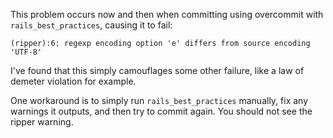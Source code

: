 This problem occurs now and then when committing using overcommit with `rails_best_practices`, causing it to fail:

```
(ripper):6: regexp encoding option 'e' differs from source encoding 'UTF-8'
```

I've found that this simply camouflages some other failure, like a law of demeter violation for example.

One workaround is to simply run `rails_best_practices` manually, fix any warnings it outputs, and then try to commit again. You should not see the ripper warning.

